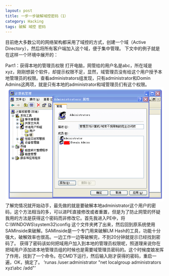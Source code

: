```yaml
---
layout: post
title: 一步一步破解域控密码（1）
category: Hacking
tags: 破解 域控 密码
---
```


目前绝大多数公司的网络架构都采用了域控的方式，创建一个域（Active Directory），然后将所有客户端加入这个域，便于集中管理。
下文中的例子就是在这样一个环境中展开的：

Part1：获得本地的管理员权限
打开电脑，网管给的用户名是abc，所在域是xyz，刚刚想装个软件，却提示权限不足，显然，域管理员没有给这个用户授予本地管理员的权限。查看administrators组发现，只有administrator和Domin Admins这两项，就是只有本地的administrator和域管理员们有这个权限。
[![ ](/assets/20130808152843.png)](/assets/20130808152843.png)
了解完情况就开始动手，最先做的就是要破解本地administrator这个用户的密码，这个方法相当的多，可以进PE直接修改或者重置，但是为了防止网管的怀疑我用的方法是获得这个密码而非修改它。首先我进入PE中，将C:\WINDOWS\system32\config 这个文件夹拷了出来，然后回到原系统使用SAMInside来破解。SAMInside是一个专门用来破解LM Hash的工具，功能十分强大，破解效率也很高。一边工作一边等破解完，不到20分钟就提示已经找到密码了。
获得了密码该如何把域用户加入到本地的管理员权限呢，照道理来说你在把域用户添加进本地管理员组的时候也是需要域管理员密码的。这个时候度娘发挥了作用，找到了一个命令。在CMD下运行，然后输入刚才获得的密码，重启一遍，OK，搞定了。
‘runas /user:administrator "net localgroup administrators xyz\abc /add"’

